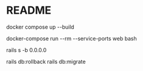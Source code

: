 # README

docker compose up --build

docker-compose run --rm --service-ports web bash

rails s -b 0.0.0.0

rails db:rollback
rails db:migrate
